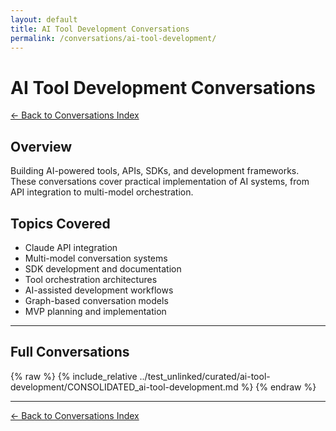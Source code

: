 ```yaml
---
layout: default
title: AI Tool Development Conversations
permalink: /conversations/ai-tool-development/
---
```


# AI Tool Development Conversations

[← Back to Conversations Index](/conversations/)

## Overview

Building AI-powered tools, APIs, SDKs, and development frameworks. These conversations cover practical implementation of AI systems, from API integration to multi-model orchestration.

## Topics Covered

- Claude API integration
- Multi-model conversation systems
- SDK development and documentation
- Tool orchestration architectures
- AI-assisted development workflows
- Graph-based conversation models
- MVP planning and implementation

---

## Full Conversations

{% raw %}
{% include_relative ../test_unlinked/curated/ai-tool-development/CONSOLIDATED_ai-tool-development.md %}
{% endraw %}

---

[← Back to Conversations Index](/conversations/)
